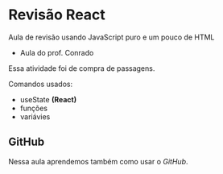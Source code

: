 # Revisão React 
Aula de revisão usando JavaScript puro e um pouco de HTML

- Aula do prof. Conrado

Essa  atividade foi de compra de passagens.

Comandos usados:
- useState __(React)__
- funções
- variávies

## GitHub

Nessa aula aprendemos também como usar o _GitHub_.